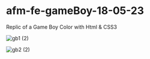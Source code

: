 # afm-fe-gameBoy-18-05-23

Replic of a Game Boy Color with Html & CSS3

![gb1 (2)](https://github.com/AlejandroCaleya/afm-fe-gameBoy-18-05-23/assets/132682808/8cf5753d-4c2f-4f1a-bb4e-5d8fcaf0ff6c)

![gb2 (2)](https://github.com/AlejandroCaleya/afm-fe-gameBoy-18-05-23/assets/132682808/49393234-8611-4cca-8dad-8fca4a450dde)

